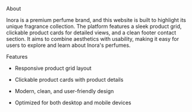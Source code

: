 About

Inora is a premium perfume brand, and this website is built to highlight its unique fragrance collection. 
The platform features a sleek product grid, clickable product cards for detailed views, and a clean footer contact section. 
It aims to combine aesthetics with usability, making it easy for users to explore and learn about Inora's perfumes.

Features

- Responsive product grid layout

- Clickable product cards with product details

- Modern, clean, and user-friendly design

- Optimized for both desktop and mobile devices
